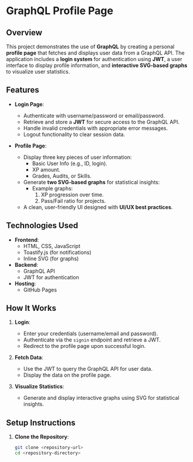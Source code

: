 # GraphQL Profile Page

## Overview
This project demonstrates the use of **GraphQL** by creating a personal **profile page** that fetches and displays user data from a GraphQL API. The application includes a **login system** for authentication using **JWT**, a user interface to display profile information, and **interactive SVG-based graphs** to visualize user statistics.

## Features
- **Login Page**:
  - Authenticate with username/password or email/password.
  - Retrieve and store a **JWT** for secure access to the GraphQL API.
  - Handle invalid credentials with appropriate error messages.
  - Logout functionality to clear session data.

- **Profile Page**:
  - Display three key pieces of user information:
    - Basic User Info (e.g., ID, login).
    - XP amount.
    - Grades, Audits, or Skills.
  - Generate **two SVG-based graphs** for statistical insights:
    - Example graphs:
      1. XP progression over time.
      2. Pass/Fail ratio for projects.
  - A clean, user-friendly UI designed with **UI/UX best practices**.

## Technologies Used
- **Frontend**:
  - HTML, CSS, JavaScript
  - Toastify.js (for notifications)
  - Inline SVG (for graphs)
- **Backend**:
  - GraphQL API
  - JWT for authentication
- **Hosting**:
  - GitHub Pages

## How It Works
1. **Login**:
   - Enter your credentials (username/email and password).
   - Authenticate via the `signin` endpoint and retrieve a JWT.
   - Redirect to the profile page upon successful login.

2. **Fetch Data**:
   - Use the JWT to query the GraphQL API for user data.
   - Display the data on the profile page.

3. **Visualize Statistics**:
   - Generate and display interactive graphs using SVG for statistical insights.

## Setup Instructions
1. **Clone the Repository**:
   ```bash
   git clone <repository-url>
   cd <repository-directory>
